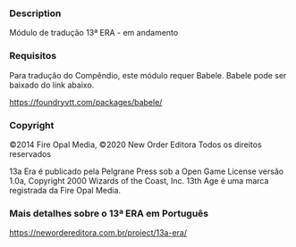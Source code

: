 ### Description
Módulo de tradução 13ª ERA - em andamento

### Requisitos
Para tradução do Compêndio, este módulo requer Babele. Babele pode ser baixado do link abaixo.

https://foundryvtt.com/packages/babele/

### Copyright

©2014 Fire Opal Media, ©2020 New Order Editora Todos os direitos reservados

13a Era é publicado pela Pelgrane Press sob a Open Game License versão 1.0a, Copyright 2000 Wizards of the Coast, Inc. 13th Age é uma marca registrada da Fire Opal Media.

### Mais detalhes sobre o 13ª ERA em Português

https://newordereditora.com.br/project/13a-era/

